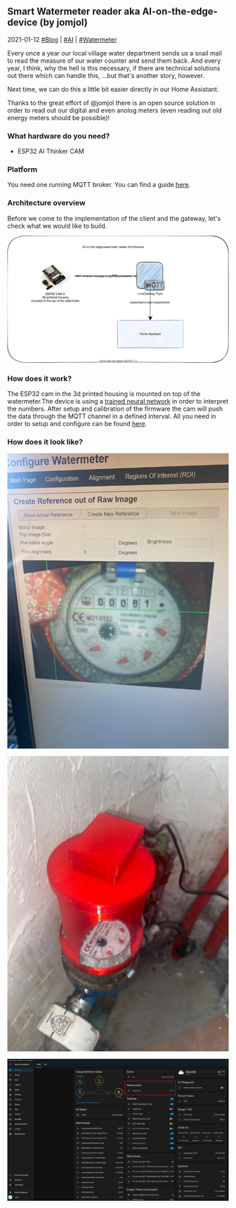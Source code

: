 ## Smart Watermeter reader aka AI-on-the-edge-device (by jomjol)
2021-01-12 [#Blog](/index) | [#AI](/posts/watermeter) | [#Watermeter](/posts/watercounter)

Every once a year our local village water department sends us a snail mail to read the measure of our water counter and send them back. And every year, I think, why the hell is this necessary, if there are technical solutions out there which can handle this, ...but that's another story, however.

Next time, we can do this a little bit easier directly in our Home Assistant.

Thanks to the great effort of @jomjol there is an open source solution in order to read out our digital and even anolog meters (even reading out old energy meters should be possible)!

### What hardware do you need?
* ESP32 AI Thinker CAM

### Platform
You need one running MQTT broker. You can find a guide [here](http://www.steves-internet-guide.com/install-mosquitto-broker/).

### Architecture overview
Before we come to the implementation of the client and the gateway, let's check what we would like to build.

![Architecture Overview](/assets/watermeterarch.svg "Architecture Overview")

### How does it work?

The ESP32 cam in the 3d printed housing is mounted on top of the watermeter.The device is using a [trained neural network](https://github.com/jomjol/neural-network-digital-counter-readoutAll) in order to interpret the numbers. After setup and calibration of the firmware the cam will push the data through the MQTT channel in a defined interval. All you need in order to setup and configure can be found [here](https://github.com/jomjol/AI-on-the-edge-device). 

### How does it look like?

![Configuration](/assets/watermeter_configuration.jpg "Configuration")

![Watermeter moutned](/assets/watermeter_mounted.jpg "Watermeter mounted")

![HomeAssistant](/assets/watercounterha.jpg "Result")





